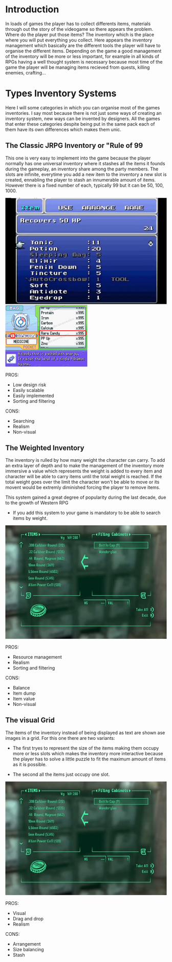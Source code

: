 # Introduction

In loads of games the player has to collect differents items, materials through out the story of the videogame so there appears the problem. Where do the player put those items? The inventory which is the place where you will put everything you collect. Here appears the inventory management which basically are the different tools the player will have to organise the different items. Depending on the game a good management of the inventory will be more or less important, for example in all kinds of RPGs having a well thought system is necessary because most time of the game the player will be managing items recieved from quests, killing enemies, crafting...

# Types Inventory Systems

Here I will some categories in which you can organise most of the games inventories. I say most because there is not just some ways of creating an inventory system, new ways can be invented by designers. All the games that enter these categories despite being put in the same pack each of them have its own differences which makes them unic.

## The Classic JRPG Inventory or "Rule of 99

This one is very easy to implement into the game because the player normally has one universal inventory where it stashes all the items it founds during the gameplay, an inventory share among the party members. The slots are infinite, everytime you add a new item to the inventory a new slot is created, ennabling the player to stash an innumerable amount of items. However there is a fixed number of each, typically 99 but it can be 50, 100, 1000.

![Branching](https://github.com/JanNetoLlorens/Inventory_Management/blob/main/WebpageAssets/99inv.jpg) ![Branching](https://github.com/JanNetoLlorens/Inventory_Management/blob/main/WebpageAssets/pokemonInv.png)

PROS:
- Low design risk
- Easily scalable
- Easily implemented
- Sorting and filtering

CONS:
- Searching
- Realism
- Non-visual


## The Weighted Inventory

The inventory is rulled by how many weight the character can carry. To add an extra layer of depth and to make the management of the inventory more immersive a value which represents the weight is added to every item and character will be able to carry items until the total weight is reached. If the total weight goes over the limit the character won't be able to move or its movent would be extremly diminished forcing the player to remove items. 

This system gained a great degree of popularity during the last decade, due to the growth of Western RPG

* If you add this system to your game is mandatory to be able to search items by weight.

![Branching](https://github.com/JanNetoLlorens/Inventory_Management/blob/main/WebpageAssets/Fallout3.jpg)

PROS:
- Resource management
- Realism
- Sorting and filtering

CONS:
- Balance
- Item dump
- Item value
- Non-visual

## The visual Grid

The items of the inventory instead of being displayed as text are shown ase images in a grid. For this one there are two variants:

* The first tryes to represent the size of the items making them occupy more or less slots which makes the inventory more interactive because the player has to solve a little puzzle to fit the maximum amount of items as it is possible. 

* The second all the items just occupy one slot.

![Branching](https://github.com/JanNetoLlorens/Inventory_Management/blob/main/WebpageAssets/Fallout3.jpg)

PROS:
- Visual
- Drag and drop
- Realism

CONS:
- Arrangement
- Size balancing
- Stash
